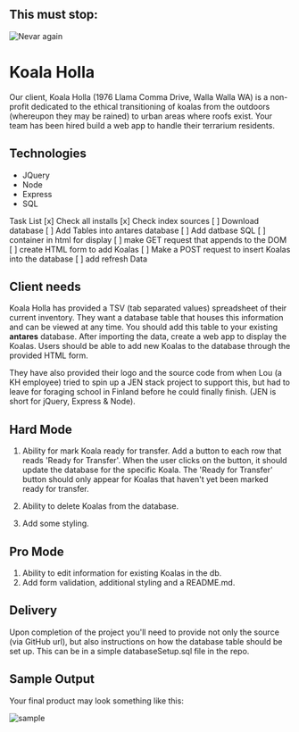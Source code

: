 This must stop:
---------------
![Nevar again](https://i.makeagif.com/media/8-22-2014/GO_DT4.gif)


Koala Holla
===========

Our client, Koala Holla (1976 Llama Comma Drive, Walla Walla WA) is a non-profit dedicated to the ethical transitioning of koalas from the outdoors (whereupon they may be rained) to urban areas where roofs exist. Your team has been hired build a web app to handle their terrarium residents.

Technologies
------------
* JQuery
* Node
* Express
* SQL

Task List
[x] Check all installs
[x] Check index sources
[ ] Download database
[ ] Add Tables into antares database
[ ] Add datbase SQL
[ ] container in html for display
[ ] make GET request that appends to the DOM
[ ] create HTML form to add Koalas
[ ] Make  a POST request to insert Koalas into the database
[ ] add refresh Data




Client needs
------------
Koala Holla has provided a TSV (tab separated values) spreadsheet of their current inventory. They want a database table that houses this information and can be viewed at any time. You should add this table to your existing **antares** database. After importing the data, create a web app to display the Koalas. Users should be able to add new Koalas to the database through the provided HTML form.

They have also provided their logo and the source code from when Lou (a KH employee) tried to spin up a JEN stack project to support this, but had to leave for foraging school in Finland before he could finally finish. (JEN is short for jQuery, Express & Node).

Hard Mode
---
1. Ability for mark Koala ready for transfer. Add a button to each row that reads 'Ready for Transfer'. When the user clicks on the button, it should update the database for the specific Koala. The 'Ready for Transfer' button should only appear for Koalas that haven't yet been marked ready for transfer.

2. Ability to delete Koalas from the database.

3. Add some styling.

Pro Mode
---
1. Ability to edit information for existing Koalas in the db.
2. Add form validation, additional styling and a README.md.

Delivery
--------
Upon completion of the project you'll need to provide not only the source (via GitHub url), but also instructions on how the database table should be set up. This can be in a simple databaseSetup.sql file in the repo.

Sample Output
--------
Your final product may look something like this:

![sample](sample.png)
